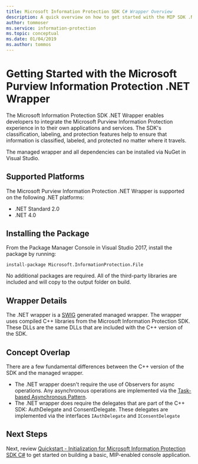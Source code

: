 ```yaml
---
title: Microsoft Information Protection SDK C# Wrapper Overview
description: A quick overview on how to get started with the MIP SDK .NET wrapper, and the differences between the .NET wrapper and C++ SDK.
author: tommoser
ms.service: information-protection
ms.topic: conceptual
ms.date: 01/04/2019
ms.author: tommos
---
```

# Getting Started with the Microsoft Purview Information Protection .NET Wrapper

The Microsoft Information Protection SDK .NET Wrapper enables developers to integrate the Microsoft Purview Information Protection experience in to their own applications and services. The SDK's classification, labeling, and protection features help to ensure that information is classified, labeled, and protected no matter where it travels. 

The managed wrapper and all dependencies can be installed via NuGet in Visual Studio.

## Supported Platforms

The Microsoft Purview Information Protection .NET Wrapper is supported on the following .NET platforms:

* .NET Standard 2.0
* .NET 4.0

## Installing the Package

From the Package Manager Console in Visual Studio 2017, install the package by running:

`install-package Microsoft.InformationProtection.File`

No additional packages are required. All of the third-party libraries are included and will copy to the output folder on build.

## Wrapper Details

The .NET wrapper is a [SWIG](https://swig.org/) generated managed wrapper. The wrapper uses compiled C++ libraries from the Microsoft Information Protection SDK. These DLLs are the same DLLs that are included with the C++ version of the SDK.

## Concept Overlap

There are a few fundamental differences between the C++ version of the SDK and the managed wrapper.

* The .NET wrapper doesn't require the use of Observers for async operations. Any asynchronous operations are implemented via the [Task-based Asynchronous Pattern](/dotnet/standard/asynchronous-programming-patterns/task-based-asynchronous-pattern-tap).
* The .NET wrapper does require the delegates that are part of the C++ SDK: AuthDelegate and ConsentDelegate. These delegates are implemented via the interfaces `IAuthDelegate` and `IConsentDelegate`

## Next Steps

Next, review [Quickstart - Initialization for Microsoft Information Protection SDK C#](quick-app-initialization-csharp.md) to get started on building a basic, MIP-enabled console application.
